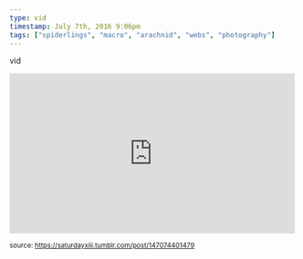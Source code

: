 ```yaml
---
type: vid
timestamp: July 7th, 2016 9:06pm
tags: ["spiderlings", "macro", "arachnid", "webs", "photography"]
---
```

vid
<iframe width="500" height="281"  id="youtube_iframe" src="https://www.youtube.com/embed/6NTFNosbypk?feature=oembed&amp;enablejsapi=1&amp;origin=http://safe.txmblr.com&amp;wmode=opaque" frameborder="0" allow="accelerometer; autoplay; clipboard-write; encrypted-media; gyroscope; picture-in-picture" allowfullscreen></iframe>                    
                                                    
<small>source: https://saturdayxiii.tumblr.com/post/147074401479</small>
